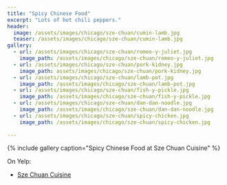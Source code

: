 ```yaml
---
title: "Spicy Chinese Food"
excerpt: "Lots of hot chili peppers."
header:
  image: /assets/images/chicago/sze-chuan/cumin-lamb.jpg
  teaser: /assets/images/chicago/sze-chuan/cumin-lamb.jpg
gallery:
  - url: /assets/images/chicago/sze-chuan/romeo-y-juliet.jpg
    image_path: /assets/images/chicago/sze-chuan/romeo-y-juliet.jpg
  - url: /assets/images/chicago/sze-chuan/pork-kidney.jpg
    image_path: assets/images/chicago/sze-chuan/pork-kidney.jpg
  - url: /assets/images/chicago/sze-chuan/lamb-pot.jpg
    image_path: /assets/images/chicago/sze-chuan/lamb-pot.jpg
  - url: /assets/images/chicago/sze-chuan/fish-y-pickle.jpg
    image_path: /assets/images/chicago/sze-chuan/fish-y-pickle.jpg  
  - url: /assets/images/chicago/sze-chuan/dan-dan-noodle.jpg
    image_path: /assets/images/chicago/sze-chuan/dan-dan-noodle.jpg
  - url: /assets/images/chicago/sze-chuan/spicy-chicken.jpg
    image_path: /assets/images/chicago/sze-chuan/spicy-chicken.jpg
    
---
```


{% include gallery caption="Spicy Chinese Food at Sze Chuan Cuisine" %}



On Yelp:

* [Sze Chuan Cuisine](https://www.yelp.com/biz/sze-chuan-cuisine-chicago)
